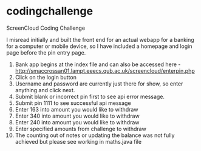 # codingchallenge
ScreenCloud Coding Challenge

I misread initially and built the front end for an actual webapp for a banking for a computer or mobile device, so I have included a homepage and login page before the pin entry page.

1. Bank app begins at the index file and can also be accessed here - http://smaccrossan01.lampt.eeecs.qub.ac.uk/screencloud/enterpin.php
2. Click on the login button
3. Username and password are currently just there for show, so enter anything and click next.
4. Submit blank or incorrect pin first to see api error message.
5. Submit pin 1111 to see successful api message
6. Enter 163 into amount you would like to withdraw
7. Enter 340 into amount you would like to withdraw
8. Enter 240 into amount you would like to withdraw
9. Enter specified amounts from challenge to withdraw
10. The counting out of notes or updating the balance was not fully achieved but please see working in maths.java file
